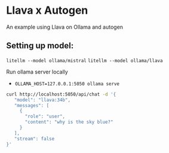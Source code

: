 # Llava x Autogen

An example using Llava on Ollama and autogen



## Setting up model:

`litellm --model ollama/mistral`
`litellm --model ollama/llava`


Run ollama server locally
- `OLLAMA_HOST=127.0.0.1:5050 ollama serve`

```bash
curl http://localhost:5050/api/chat -d '{
   "model": "llava:34b",
   "messages": [
     {
       "role": "user",
       "content": "why is the sky blue?"
     }
   ],
   "stream": false
}'
```